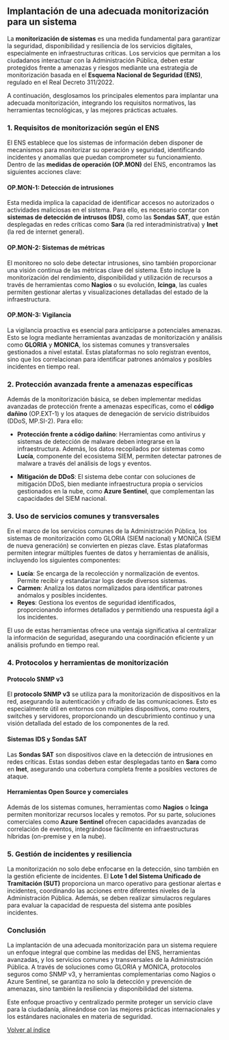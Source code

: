 ## Implantación de una adecuada monitorización para un sistema <!-- {docsify-ignore} -->

La **monitorización de sistemas** es una medida fundamental para garantizar la seguridad, disponibilidad y resiliencia de los servicios digitales, especialmente en infraestructuras críticas. Los servicios que permitan a los ciudadanos interactuar con la Administración Pública, deben estar protegidos frente a amenazas y riesgos mediante una estrategia de monitorización basada en el **Esquema Nacional de Seguridad (ENS)**, regulado en el Real Decreto 311/2022.

A continuación, desglosamos los principales elementos para implantar una adecuada monitorización, integrando los requisitos normativos, las herramientas tecnológicas, y las mejores prácticas actuales.

### 1. Requisitos de monitorización según el ENS

El ENS establece que los sistemas de información deben disponer de mecanismos para monitorizar su operación y seguridad, identificando incidentes y anomalías que puedan comprometer su funcionamiento. Dentro de las **medidas de operación (OP.MON)** del ENS, encontramos las siguientes acciones clave:

#### OP.MON-1: Detección de intrusiones
Esta medida implica la capacidad de identificar accesos no autorizados o actividades maliciosas en el sistema. Para ello, es necesario contar con **sistemas de detección de intrusos (IDS)**, como las **Sondas SAT**, que están desplegadas en redes críticas como **Sara** (la red interadministrativa) y **Inet** (la red de internet general).

#### OP.MON-2: Sistemas de métricas
El monitoreo no solo debe detectar intrusiones, sino también proporcionar una visión continua de las métricas clave del sistema. Esto incluye la monitorización del rendimiento, disponibilidad y utilización de recursos a través de herramientas como **Nagios** o su evolución, **Icinga**, las cuales permiten gestionar alertas y visualizaciones detalladas del estado de la infraestructura.

#### OP.MON-3: Vigilancia
La vigilancia proactiva es esencial para anticiparse a potenciales amenazas. Esto se logra mediante herramientas avanzadas de monitorización y análisis como **GLORIA** y **MONICA**, los sistemas comunes y transversales gestionados a nivel estatal. Estas plataformas no solo registran eventos, sino que los correlacionan para identificar patrones anómalos y posibles incidentes en tiempo real.

### 2. Protección avanzada frente a amenazas específicas

Además de la monitorización básica, se deben implementar medidas avanzadas de protección frente a amenazas específicas, como el **código dañino** (OP.EXT-1) y los ataques de denegación de servicio distribuidos (DDoS, MP.SI-2). Para ello:

- **Protección frente a código dañino**: Herramientas como antivirus y sistemas de detección de malware deben integrarse en la infraestructura. Además, los datos recopilados por sistemas como **Lucía**, componente del ecosistema SIEM, permiten detectar patrones de malware a través del análisis de logs y eventos.
  
- **Mitigación de DDoS**: El sistema debe contar con soluciones de mitigación DDoS, bien mediante infraestructura propia o servicios gestionados en la nube, como **Azure Sentinel**, que complementan las capacidades del SIEM nacional.

### 3. Uso de servicios comunes y transversales

En el marco de los servicios comunes de la Administración Pública, los sistemas de monitorización como GLORIA (SIEM nacional) y MONICA (SIEM de nueva generación) se convierten en piezas clave. Estas plataformas permiten integrar múltiples fuentes de datos y herramientas de análisis, incluyendo los siguientes componentes:

- **Lucía**: Se encarga de la recolección y normalización de eventos. Permite recibir y estandarizar logs desde diversos sistemas.
- **Carmen**: Analiza los datos normalizados para identificar patrones anómalos y posibles incidentes.
- **Reyes**: Gestiona los eventos de seguridad identificados, proporcionando informes detallados y permitiendo una respuesta ágil a los incidentes.

El uso de estas herramientas ofrece una ventaja significativa al centralizar la información de seguridad, asegurando una coordinación eficiente y un análisis profundo en tiempo real.

### 4. Protocolos y herramientas de monitorización

#### Protocolo SNMP v3
El **protocolo SNMP v3** se utiliza para la monitorización de dispositivos en la red, asegurando la autenticación y cifrado de las comunicaciones. Esto es especialmente útil en entornos con múltiples dispositivos, como routers, switches y servidores, proporcionando un descubrimiento continuo y una visión detallada del estado de los componentes de la red.

#### Sistemas IDS y Sondas SAT
Las **Sondas SAT** son dispositivos clave en la detección de intrusiones en redes críticas. Estas sondas deben estar desplegadas tanto en **Sara** como en **Inet**, asegurando una cobertura completa frente a posibles vectores de ataque.

#### Herramientas Open Source y comerciales
Además de los sistemas comunes, herramientas como **Nagios** o **Icinga** permiten monitorizar recursos locales y remotos. Por su parte, soluciones comerciales como **Azure Sentinel** ofrecen capacidades avanzadas de correlación de eventos, integrándose fácilmente en infraestructuras híbridas (on-premise y en la nube).

### 5. Gestión de incidentes y resiliencia

La monitorización no solo debe enfocarse en la detección, sino también en la gestión eficiente de incidentes. El **Lote 1 del Sistema Unificado de Tramitación (SUT)** proporciona un marco operativo para gestionar alertas e incidentes, coordinando las acciones entre diferentes niveles de la Administración Pública. Además, se deben realizar simulacros regulares para evaluar la capacidad de respuesta del sistema ante posibles incidentes.

### Conclusión

La implantación de una adecuada monitorización para un sistema requiere un enfoque integral que combine las medidas del ENS, herramientas avanzadas, y los servicios comunes y transversales de la Administración Pública. A través de soluciones como GLORIA y MONICA, protocolos seguros como SNMP v3, y herramientas complementarias como Nagios o Azure Sentinel, se garantiza no solo la detección y prevención de amenazas, sino también la resiliencia y disponibilidad del sistema.

Este enfoque proactivo y centralizado permite proteger un servicio clave para la ciudadanía, alineándose con las mejores prácticas internacionales y los estándares nacionales en materia de seguridad.

<a href="https://pmoreno-rodriguez.github.io/opos_gsi/#/plantillas/indice.md">Volver al índice</a>